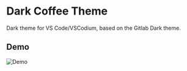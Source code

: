 # Dark Coffee Theme

Dark theme for VS Code/VSCodium, based on the Gitlab Dark theme.

## Demo

![Demo](https://i.imgur.com/0X58o8W.gif)
